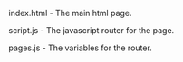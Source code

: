 index.html - The main html page.

script.js - The javascript router for the page.

pages.js - The variables for the router.
